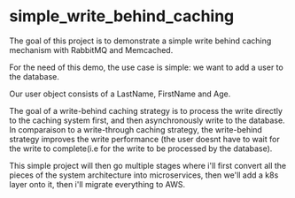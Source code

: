 # simple_write_behind_caching

The goal of this project is to demonstrate a simple write behind caching mechanism with RabbitMQ and Memcached.

For the need of this demo, the use case is simple: we want to add a user to the database.

Our user object consists of a LastName, FirstName and Age.

The goal of a write-behind caching strategy is to process the write directly to the caching system first, and then asynchronously write to the database. 
In comparaison to a write-through caching strategy, the write-behind strategy improves the write performance (the user doesnt have to wait for the write to complete(i.e for the write to be processed by the database).

This simple project will then go multiple stages where i'll first convert all the pieces of the system architecture into microservices, then we'll add a k8s layer onto it, then i'll migrate everything to AWS.
